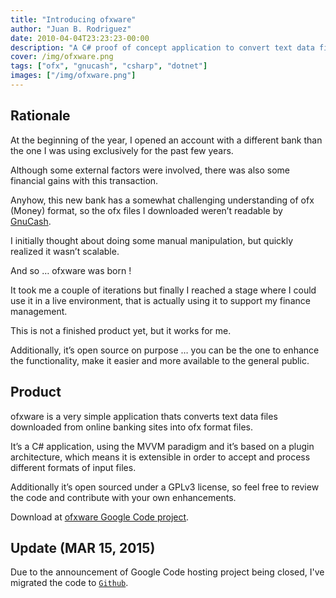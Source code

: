 ```yaml
---
title: "Introducing ofxware"
author: "Juan B. Rodriguez"
date: 2010-04-04T23:23:23-00:00
description: "A C# proof of concept application to convert text data files coming from online banking sites into the ofx format, that can be imported by accounting software such as GnuCash. It's extensible by using a plugin architecture."
cover: /img/ofxware.png
tags: ["ofx", "gnucash", "csharp", "dotnet"]
images: ["/img/ofxware.png"]
---
```


## Rationale

At the beginning of the year, I opened an account with a different bank than the one I was using exclusively for the past few years.

Although some external factors were involved, there was also some financial gains with this transaction.

Anyhow, this new bank has a somewhat challenging understanding of ofx (Money) format, so the ofx files I downloaded weren’t readable by [GnuCash](https://www.gnucash.org/).

I initially thought about doing some manual manipulation, but quickly realized it wasn’t scalable.

And so … ofxware was born !

It took me a couple of iterations but finally I reached a stage where I could use it in a live environment, that is actually using it to support my finance management.

This is not a finished product yet, but it works for me.

Additionally, it’s open source on purpose … you can be the one to enhance the functionality, make it easier and more available to the general public.

## Product

ofxware is a very simple application thats converts text data files downloaded from online banking sites into ofx format files.

It’s a C# application, using the MVVM paradigm and it’s based on a plugin architecture, which means it is extensible in order to accept and process different formats of input files.

Additionally it’s open sourced under a GPLv3 license, so feel free to review the code and contribute with your own enhancements.

Download at [ofxware Google Code project](https://code.google.com/p/ofxware/).

## Update (MAR 15, 2015)

Due to the announcement of Google Code hosting project being closed, I've migrated the code to [`Github`](https://github.com/apertoire/ofxware).
